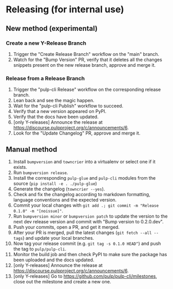 # Releasing (for internal use)

## New method (experimental)

### Create a new Y-Release Branch

  1. Trigger the "Create Release Branch" workflow on the "main" branch.
  1. Watch for the "Bump Version" PR, verify that it deletes all the changes snippets present on the new release branch, approve and merge it.

### Release from a Release Branch

  1. Trigger the "pulp-cli Release" workflow on the corresponding release branch.
  1. Lean back and see the magic happen.
  1. Wait for the "pulp-cli Publish" workflow to succeed.
  1. Verify that a new version appeared on PyPI.
  1. Verify that the docs have been updated.
  1. [only Y-releases] Announce the release at https://discourse.pulpproject.org/c/announcements/6.
  1. Look for the "Update Changelog" PR, approve and merge it.

## Manual method

1. Install `bumpversion` and `towncrier` into a virtualenv or select one if it exists.
1. Run `bumpversion release`.
1. Install the corresponding `pulp-glue` and `pulp-cli` modules from the source (`pip install -e . ./pulp-glue`)
1. Generate the changelog (`towncrier --yes`).
1. Check and fix the changelog according to markdown formatting, language conventions and the expected version.
1. Commit your local changes with `git add .; git commit -m "Release 0.1.0" -m "[noissue]"`.
1. Run `bumpversion minor` or `bumpversion patch` to update the version to the next dev release version and commit with "Bump version to 0.2.0.dev".
1. Push your commits, open a PR, and get it merged.
1. After your PR is merged, pull the latest changes (`git fetch --all --tags`) and update your local branches.
1. Now tag your release commit (e.g. `git tag -s 0.1.0 HEAD^`) and push the tag to `pulp/pulp-cli`.
1. Monitor the build job and then check PyPI to make sure the package has been uploaded and the docs updated.
1. [only Y-releases] Announce the release at https://discourse.pulpproject.org/c/announcements/6.
1. [only Y-releases] Go to https://github.com/pulp/pulp-cli/milestones, close out the milestone and create a new one.
